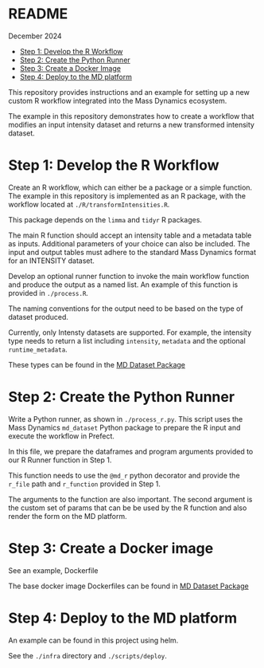 README
================
December 2024

- [Step 1: Develop the R Workflow](#step-1-develop-the-r-workflow)
- [Step 2: Create the Python Runner](#step-2-create-the-python-runner)
- [Step 3: Create a Docker Image](#step-3-create-a-docker-image)
- [Step 4: Deploy to the MD platform](#step-4-deploy-to-the-md-platform)

This repository provides instructions and an example for setting up a
new custom R workflow integrated into the Mass Dynamics ecosystem.

The example in this repository demonstrates how to create a workflow
that modifies an input intensity dataset and returns a new transformed
intensity dataset.

# Step 1: Develop the R Workflow

Create an R workflow, which can either be a package or a simple
function. The example in this repository is implemented as an R package,
with the workflow located at `./R/transformIntensities.R`.

This package depends on the `limma` and `tidyr` R packages.

The main R function should accept an intensity table and a metadata
table as inputs. Additional parameters of your choice can also be
included. The input and output tables must adhere to the standard Mass
Dynamics format for an INTENSITY dataset.

Develop an optional runner function to invoke the main workflow function and
produce the output as a named list. An example of this function is
provided in `./process.R`.

The naming conventions for the output need to be based on the type of
dataset produced.

Currently, only Intensty datasets are supported. For example, the intensity
type needs to return a list including `intensity`, `metadata` and the optional
`runtime_metadata`.

These types can be found in the [MD Dataset Package](https://github.com/MassDynamics/md_dataset)

# Step 2: Create the Python Runner

Write a Python runner, as shown in `./process_r.py`. This script uses
the Mass Dynamics `md_dataset` Python package to prepare the R input and
execute the workflow in Prefect.

In this file, we prepare the dataframes and program arguments provided
to our R Runner function in Step 1.

This function needs to use the `@md_r` python decorator and provide the
`r_file` path and `r_function` provided in Step 1.

The arguments to the function are also important. The second argument is the
custom set of params that can be be used by the R function and also render
the form on the MD platform.

# Step 3: Create a Docker image

See an example, Dockerfile

The base docker image Dockerfiles can be found in [MD Dataset Package](https://github.com/MassDynamics/md_dataset)

# Step 4: Deploy to the MD platform

An example can be found in this project using helm.

See the `./infra` directory and `./scripts/deploy`.
